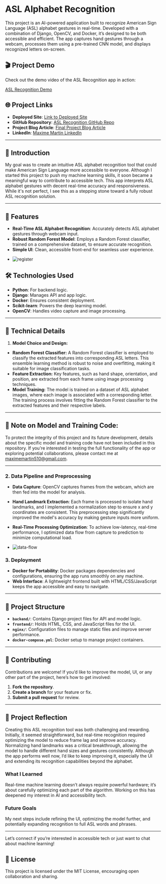 

# ASL Alphabet Recognition

This project is an AI-powered application built to recognize American Sign Language (ASL) alphabet gestures in real-time. Developed with a combination of Django, OpenCV, and Docker, it’s designed to be both accessible and efficient. The app captures hand gestures through a webcam, processes them using a pre-trained CNN model, and displays recognized letters on-screen.

## 🎬 Project Demo
Check out the demo video of the ASL Recognition app in action:

[ASL Recognition Demo](https://github.com/user-attachments/assets/67c19f27-a10f-4b3b-b239-cd83fd91267a)




## 🌐 Project Links

- **Deployed Site**: [Link to Deployed Site](https://cosmos510.github.io/landing_page_asl.io/)
- **GitHub Repository**: [ASL Recognition GitHub Repo](https://github.com/cosmos510/asl-recognition)
- **Project Blog Article**: [Final Project Blog Article](https://www.linkedin.com/feed/update/urn:li:activity:7259995138817409025/)
- **LinkedIn**: [Maxime Martin LinkedIn](https://www.linkedin.com/in/maxime-martin-090731aa/)

---

## 📖 Introduction

My goal was to create an intuitive ASL alphabet recognition tool that could make American Sign Language more accessible to everyone. Although I started this project to push my machine learning skills, it soon became a meaningful way to contribute to accessible tech. This app interprets ASL alphabet gestures with decent real-time accuracy and responsiveness. While it's not perfect, I see this as a stepping stone toward a fully robust ASL recognition solution.

---

## 🧩 Features

* **Real-Time ASL Alphabet Recognition**: Accurately detects ASL alphabet gestures through webcam input.
* **Robust Random Forest Model**: Employs a Random Forest classifier, trained on a comprehensive dataset, to ensure accurate recognition.
* **Simple UI**: Clean, accessible front-end for seamless user experience.

- ![register](https://github.com/user-attachments/assets/5f942d0d-9b11-4ba5-8605-f38944a9b675)


## 🛠️ Technologies Used

- **Python**: For backend logic.
- **Django**: Manages API and app logic.
- **Docker**: Ensures consistent deployment.
- **Scikit-learn**: Powers the deep learning model.
- **OpenCV**: Handles video capture and image processing.

---

## 🧠 Technical Details

1. **Model Choice and Design:**

- **Random Forest Classifier:** A Random Forest classifier is employed to classify the extracted features into corresponding ASL letters. This ensemble learning method is robust to noise and overfitting, making it suitable for image classification tasks.
- **Feature Extraction:** Key features, such as hand shape, orientation, and position, are extracted from each frame using image processing techniques.
- **Model Training:** The model is trained on a dataset of ASL alphabet images, where each image is associated with a corresponding letter. The training process involves fitting the Random Forest classifier to the extracted features and their respective labels.

---

## 🤫 Note on Model and Training Code:

To protect the integrity of this project and its future development, details about the specific model and training code have not been included in this repository. If you're interested in testing the full functionality of the app or exploring potential collaborations, please contact me at maximemartin510@gmail.com.

---

### 2. Data Pipeline and Preprocessing

- **Data Capture**: OpenCV captures frames from the webcam, which are then fed into the model for analysis.
- **Hand Landmark Extraction**: Each frame is processed to isolate hand landmarks, and I implemented a normalization step to ensure x and y coordinates are consistent. This preprocessing step significantly improved the model's accuracy by making gesture inputs more uniform.
- **Real-Time Processing Optimization**: To achieve low-latency, real-time performance, I optimized data flow from capture to prediction to minimize computational load.

- ![data-flow](https://github.com/user-attachments/assets/4b87e55d-e40c-4184-b8a3-01050d87473a)


### 3. Deployment

- **Docker for Portability**: Docker packages dependencies and configurations, ensuring the app runs smoothly on any machine.
- **Web Interface**: A lightweight frontend built with HTML/CSS/JavaScript keeps the app accessible and easy to navigate.

---

## 📂 Project Structure

- **`backend/`**: Contains Django project files for API and model logic.
- **`frontend/`**: Holds HTML, CSS, and JavaScript files for the UI.
- **`nginx/`**: Configuration files to manage static files and improve server performance.
- **`docker-compose.yml`**: Docker setup to manage project containers.

---

## 🤝 Contributing

Contributions are welcome! If you’d like to improve the model, UI, or any other part of the project, here’s how to get involved:

1. **Fork the repository**.
2. **Create a branch** for your feature or fix.
3. **Submit a pull request** for review.

---


## 📓 Project Reflection

Creating this ASL recognition tool was both challenging and rewarding. Initially, it seemed straightforward, but real-time recognition required optimizing the model to reduce frame lag and improve accuracy. Normalizing hand landmarks was a critical breakthrough, allowing the model to handle different hand sizes and gestures consistently. Although the app performs well now, I’d like to keep improving it, especially the UI and extending its recognition capabilities beyond the alphabet.

### What I Learned
Real-time machine learning doesn’t always require powerful hardware; it’s about carefully optimizing each part of the algorithm. Working on this has deepened my interest in AI and accessibility tech.

### Future Goals
My next steps include refining the UI, optimizing the model further, and potentially expanding recognition to full ASL words and phrases.

---

Let’s connect if you’re interested in accessible tech or just want to chat about machine learning!

## 📜 License

This project is licensed under the MIT License, encouraging open collaboration and sharing.
